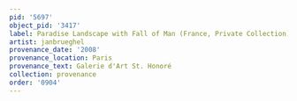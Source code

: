 ```yaml
---
pid: '5697'
object_pid: '3417'
label: Paradise Landscape with Fall of Man (France, Private Collection)
artist: janbrueghel
provenance_date: '2008'
provenance_location: Paris
provenance_text: Galerie d'Art St. Honoré
collection: provenance
order: '0904'
---
```

